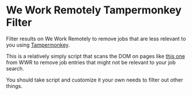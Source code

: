 # We Work Remotely Tampermonkey Filter

Filter results on We Work Remotely to remove jobs that are less relevant to you using [Tampermonkey](https://www.tampermonkey.net/).

This is a relatively simply script that scans the DOM on pages like [this one](https://weworkremotely.com/categories/remote-front-end-programming-jobs) from WWR to remove job entries that might not be relevant to your job search.

You should take script and customize it your own needs to filter out other things.
